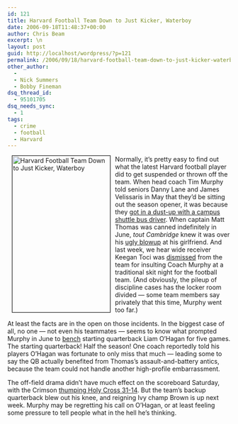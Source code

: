 ```yaml
---
id: 121
title: Harvard Football Team Down to Just Kicker, Waterboy
date: 2006-09-18T11:48:37+00:00
author: Chris Beam
excerpt: \n
layout: post
guid: http://localhost/wordpress/?p=121
permalink: /2006/09/18/harvard-football-team-down-to-just-kicker-waterboy/
other_author:
  - 
  - Nick Summers
  - Bobby Fineman
dsq_thread_id:
  - 95101705
dsq_needs_sync:
  - 1
tags:
  - crime
  - football
  - Harvard
---
```

<img width="221" hspace="10" height="353" border="1" align="left" src="http://www.ivygateblog.com/wp-content/uploads/2006/09/harvard-football.jpg" alt="Harvard Football Team Down to Just Kicker, Waterboy" />Normally, it&#8217;s pretty easy to find out what the latest Harvard football player did to get suspended or thrown off the team. When head coach Tim Murphy told seniors Danny Lane and James Velissaris in May that they&#8217;d be sitting out the season opener, it was because they [got in a dust-up with a campus shuttle bus driver](http://www.thecrimson.com/article.aspx?ref=513358). When captain Matt Thomas was canned indefinitely in June, _tout Cambridge_ knew it was over his [ugly blowup](http://www.thecrimson.com/article.aspx?ref=513872) at his girlfriend. And last week, we hear wide receiver Keegan Toci was [dismissed](http://www.thecrimson.com/article.aspx?ref=514255) from the team for insulting Coach Murphy at a traditional skit night for the football team. (And obviously, the pileup of discipline cases has the locker room divided &#8212; some team members say privately that this time, Murphy went too far.)

At least the facts are in the open on those incidents. In the biggest case of all, no one &#8212; not even his teammates &#8212; seems to know what prompted Murphy in June to [bench](http://www.thecrimson.com/article.aspx?ref=514084) starting quarterback Liam O&#8217;Hagan for five games. The starting quarterback! Half the season! One coach reportedly told his players O&#8217;Hagan was fortunate to only miss that much &#8212; leading some to say the QB actually benefited from Thomas&#8217;s assault-and-battery antics, because the team could not handle another high-profile embarrassment.

The off-field drama didn&#8217;t have much effect on the scoreboard Saturday, with the Crimson [thumping Holy Cross 31-14](http://www.thecrimson.com/article.aspx?ref=514290). But the team&#8217;s backup quarterback blew out his knee, and reigning Ivy champ Brown is up next week. Murphy may be regretting his call on O&#8217;Hagan, or at least feeling some pressure to tell people what in the hell he&#8217;s thinking.